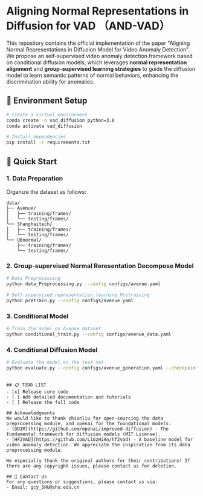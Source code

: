 # Aligning Normal Representations in Diffusion for VAD （AND-VAD）
This repository contains the official implementation of the paper "Aligning Normal Representations in Diffusion Model for Video Anomaly Detection". We propose an self-supervised video anomaly detection framework based on conditional diffusion models, which leverages **normal representation alignment** and **group-supervised learning strategies** to guide the diffusion model to learn semantic patterns of normal behaviors, enhancing the discrimination ability for anomalies.


## 🔧 Environment Setup  
```bash
# Create a virtual environment
conda create -n vad_diffusion python=3.8
conda activate vad_diffusion

# Install dependencies
pip install -r requirements.txt
```


## 🚀 Quick Start  
### 1. Data Preparation  
Organize the dataset as follows:  
```
data/
├── Avenue/
│   ├── training/frames/
│   └── testing/frames/
└── Shanghaitech/
│   ├── training/frames/
│   └── testing/frames/
└── UBnormal/
    ├── training/frames/
    └── testing/frames/
```
### 2. Group-supervised Normal Reresentation Decompose Model
```bash
# Data Preprocessing
python data_Preprocessing.py --config configs/avenue.yaml 

# Self-supervised representation learning Pretraining
python pretrain.py --config configs/avenue.yaml
```
### 3. Conditional Model   
```bash
# Train the model on Avenue dataset 
python conditional_train.py --config configs/avenue_data.yaml 

```


### 4. Conditional Diffusion Model  
```bash
# Evaluate the model on the test set
python evaluate.py --config configs/avenue_generation.yaml --checkpoint model/avenue_diffusion.pth
```
```

## 📋 TODO LIST  
- [x] Release core code  
- [ ] Add detailed documentation and tutorials 
- [ ] Release the full code 

## Acknowledgments
We would like to thank zhianliu for open-sourcing the data preprocessing module, and openai for the foundational models:
- [DDIM](https://github.com/openai/improved-diffusion) - The fundamental framework for diffusion models (MIT License).
- [HF2VAD](https://github.com/LiUzHiAn/hf2vad) - A baseline model for video anomaly detection. We appreciate the inspiration from its data preprocessing module.

We especially thank the original authors for their contributions! If there are any copyright issues, please contact us for deletion.

## 💬 Contact Us  
For any questions or suggestions, please contact us via:  
- Email: gcy_SHU@shu.edu.cn  
